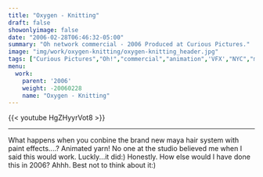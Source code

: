 ```yaml
---
title: "Oxygen - Knitting"
draft: false
showonlyimage: false
date: "2006-02-28T06:46:32-05:00"
summary: "Oh network commercial - 2006 Produced at Curious Pictures."
image: "img/work/oxygen-knitting/oxygen-knitting_header.jpg"
tags: ["Curious Pictures","Oh!","commercial","animation",'VFX',"NYC","maya","paint effects","aftereffects"]
menu:
  work:
    parent: '2006'
    weight: -20060228
    name: "Oxygen - Knitting"
---
```


{{< youtube HgZHyyrVot8 >}}

---


What happens when you conbine the brand new maya hair system with paint effects....? Animated yarn! No one at the studio believed me when I said this would work. Luckly...it did:) Honestly. How else would I have done this in 2006? Ahhh. Best not to think about it:)
